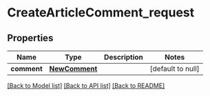# CreateArticleComment_request
## Properties

| Name | Type | Description | Notes |
|------------ | ------------- | ------------- | -------------|
| **comment** | [**NewComment**](NewComment.md) |  | [default to null] |

[[Back to Model list]](../README.md#documentation-for-models) [[Back to API list]](../README.md#documentation-for-api-endpoints) [[Back to README]](../README.md)

